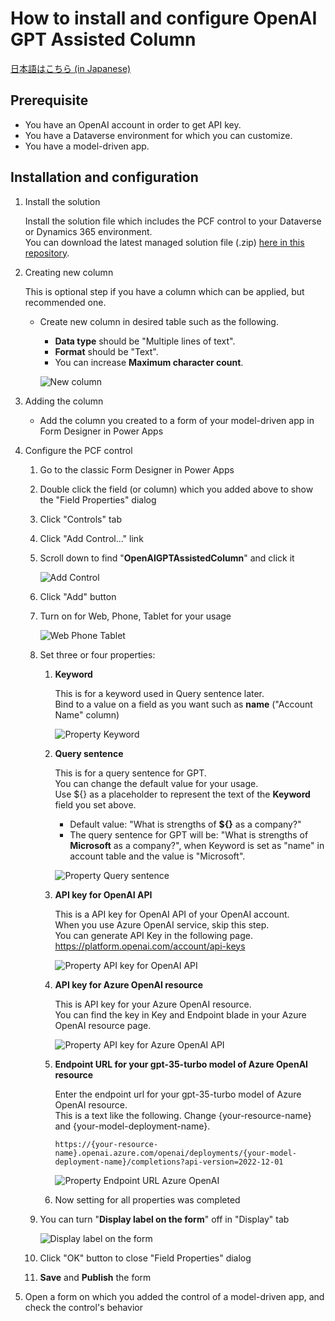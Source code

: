 # How to install and configure OpenAI GPT Assisted Column

[日本語はこちら (in Japanese)](./SettingUp.ja.md)

## Prerequisite

- You have an OpenAI account in order to get API key.  
- You have a Dataverse environment for which you can customize.  
- You have a model-driven app.  

## Installation and configuration

1. Install the solution

    Install the solution file which includes the PCF control to your Dataverse or Dynamics 365 environment.  
    You can download the latest managed solution file (.zip) [here in this repository](https://github.com/keijiinouehotmail/OpenAIGPTAssistedColumnPCF/releases).

1. Creating new column

    This is optional step if you have a column which can be applied, but recommended one.  

    - Create new column in desired table such as the following.

        - **Data type** should be "Multiple lines of text".
        - **Format** should be "Text".
        - You can increase **Maximum character count**.

        ![New column](../Images/SettingUpNewColumn.png)

1. Adding the column

    - Add the column you created to a form of your model-driven app in Form Designer in Power Apps

1. Configure the PCF control
    1. Go to the classic Form Designer in Power Apps
    1. Double click the field (or column) which you added above to show the "Field Properties" dialog
    1. Click "Controls" tab
    1. Click "Add Control..." link
    1. Scroll down to find "**OpenAIGPTAssistedColumn**" and click it

        ![Add Control](../Images/ConfigureThePCFControlAddControl.png)

    1. Click "Add" button
    1. Turn on for Web, Phone, Tablet for your usage

        ![Web Phone Tablet](../Images/ConfigureThePCFControlWebPhoneTablet.png)

    1. Set three or four properties:
        1. **Keyword**

            This is for a keyword used in Query sentence later.  
            Bind to a value on a field as you want such as **name** ("Account Name" column)  

            ![Property Keyword](../Images/ConfigureThePCFControlPropKeyword.png)

        1. **Query sentence**

            This is for a query sentence for GPT.  
            You can change the default value for your usage.  
            Use ${} as a placeholder to represent the text of the **Keyword** field you set above.  

            - Default value: "What is strengths of **${}** as a company?"
            - The query sentence for GPT will be: "What is strengths of **Microsoft** as a company?", when Keyword is set as "name" in account table and the value is "Microsoft".

            ![Property Query sentence](../Images/ConfigureThePCFControlPropQuerySentence.png)

        1. **API key for OpenAI API**

            This is a API key for OpenAI API of your OpenAI account.  
            When you use Azure OpenAI service, skip this step.  
            You can generate API Key in the following page.  
                <https://platform.openai.com/account/api-keys>  

            ![Property API key for OpenAI API](../Images/ConfigureThePCFControlPropAPIKeyForOpenAIAPI.png)

        1. **API key for Azure OpenAI resource**

            This is API key for your Azure OpenAI resource.  
            You can find the key in Key and Endpoint blade in your Azure OpenAI resource page.  

            ![Property API key for Azure OpenAI API](../Images/ConfigureThePCFControlPropAPIKeyForAzureOAIAPI.png)

        1. **Endpoint URL for your gpt-35-turbo model of Azure OpenAI resource**

            Enter the endpoint url for your gpt-35-turbo model of Azure OpenAI resource.  
            This is a text like the following. Change {your-resource-name} and {your-model-deployment-name}.  

            ```text
            https://{your-resource-name}.openai.azure.com/openai/deployments/{your-model-deployment-name}/completions?api-version=2022-12-01
            ```

            ![Property Endpoint URL Azure OpenAI](../Images/ConfigureThePCFControlPropEndpointURLAzureOAI.png)

        1. Now setting for all properties was completed

    1. You can turn "**Display label on the form**" off in "Display" tab

        ![Display label on the form](../Images/ConfigureThePCFControlDisplayLabel.png)

    1. Click "OK" button to close "Field Properties" dialog
    1. **Save** and **Publish** the form

1. Open a form on which you added the control of a model-driven app, and check the control's behavior
